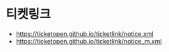 # 티켓링크
- https://ticketopen.github.io/ticketlink/notice.xml
- https://ticketopen.github.io/ticketlink/notice_m.xml

